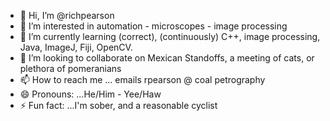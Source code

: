 - 👋 Hi, I’m @richpearson
- 👀 I’m interested in automation - microscopes - image processing
- 🌱 I’m currently learning (correct), (continuously) C++, image processing, Java, ImageJ, Fiji, OpenCV.
- 💞️ I’m looking to collaborate on Mexican Standoffs, a meeting of cats, or plethora of pomeranians 
- 📫 How to reach me ... emails rpearson @ coal petrography
- 😄 Pronouns: ...He/Him - Yee/Haw
- ⚡ Fun fact: ...I'm sober, and a reasonable cyclist

<!---
richpearson/richpearson is a ✨ special ✨ repository because its `README.md` (this file) appears on your GitHub profile.
You can click the Preview link to take a look at your changes.
--->
